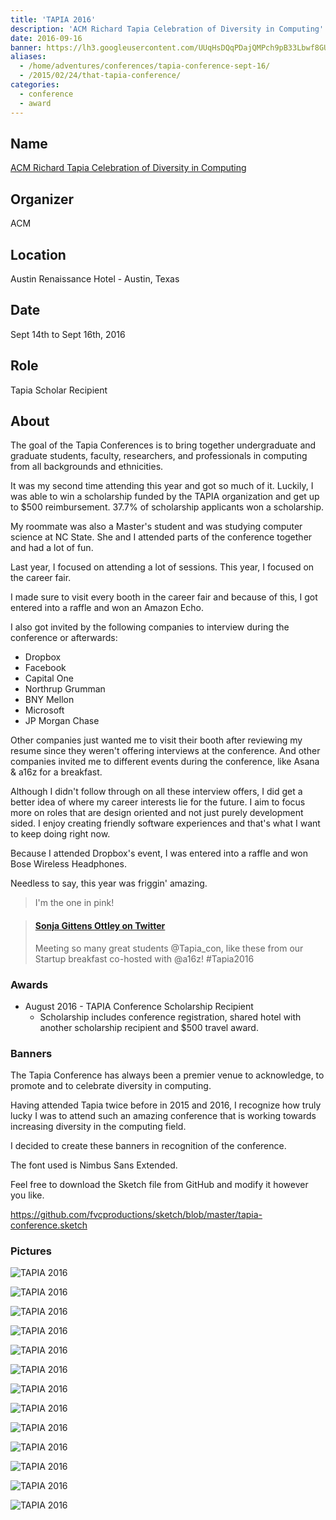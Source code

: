 ```yaml
---
title: 'TAPIA 2016'
description: 'ACM Richard Tapia Celebration of Diversity in Computing'
date: 2016-09-16
banner: https://lh3.googleusercontent.com/UUqHsDQqPDajQMPch9pB33Lbwf8GUjIahhH5GGz4Es9E-TlMs04QGVa0hq4CJ6jVHtTYcYwNNAolajQxJ6v-agl6Zs2D2THZuDYBoFqqeYHgF08dEey_3y2--WP88g78woaJ6iPW4BsGkiYGp_Imf_G6D0Hy4vBpFQ5tAqi-GC8WTMMZpiZGnIB5LSjkrxHK4R8Xs-AfcH0C9q4ouE41mvnKmsHuDrS12YTlr-tADjh1GcBWwuFpky051_tik5wPB0TqViUfcZPcN2i_ZGDrOV4UCh-GJy1VS_EoxcqlrqdMarr8P0ZjMrbk43Z4wky8V9KFDeC84cDlOWDpT87cvZbGUahBtoOY2Xt948t9FeMH359Bf79GhNsVnh3Tx8TlRNko5G7mq14w1nVuBnrwam41CBFpDSGmv6ae_f0CpBe5fTz6viHmK_SAMGgvsEWrpr-Bh1kIhjL5tpwE2NecnfCXVe84Nxy0VFuwIe2W5H36LCKxUSZgG15zvsFeKAu4N9h4U_J9tS4q5Ss1gfxO0OziOoedTmHgxF84O0gXDBVZ90L5iiEiQxb5DZk3O9RMKYOpK6LnbFtH1ec8zdgcXfFUUUGa0k6LLirBSXz-VOB8qVVU5JEkMAofBsBcX64l=w450-h400-no
aliases:
  - /home/adventures/conferences/tapia-conference-sept-16/
  - /2015/02/24/that-tapia-conference/
categories:
  - conference
  - award
---
```


## Name

[ACM Richard Tapia Celebration of Diversity in Computing](https://tapiaconference.org 'ACM Richard Tapia Celebration of Diversity in Computing')

## Organizer

ACM

## Location

Austin Renaissance Hotel - Austin, Texas

## Date

Sept 14th to Sept 16th, 2016

## Role

Tapia Scholar Recipient

## About

The goal of the Tapia Conferences is to bring together undergraduate and graduate students, faculty, researchers, and professionals in computing from all backgrounds and ethnicities.

It was my second time attending this year and got so much of it. Luckily, I was able to win a scholarship funded by the TAPIA organization and get up to $500 reimbursement. 37.7% of scholarship applicants won a scholarship.

My roommate was also a Master's student and was studying computer science at NC State. She and I attended parts of the conference together and had a lot of fun.

Last year, I focused on attending a lot of sessions. This year, I focused on the career fair.

I made sure to visit every booth in the career fair and because of this, I got entered into a raffle and won an Amazon Echo.

I also got invited by the following companies to interview during the conference or afterwards:

- Dropbox
- Facebook
- Capital One
- Northrup Grumman
- BNY Mellon
- Microsoft
- JP Morgan Chase

Other companies just wanted me to visit their booth after reviewing my resume since they weren't offering interviews at the conference. And other companies invited me to different events during the conference, like Asana & a16z for a breakfast.

Although I didn't follow through on all these interview offers, I did get a better idea of where my career interests lie for the future. I aim to focus more on roles that are design oriented and not just purely development sided. I enjoy creating friendly software experiences and that's what I want to keep doing right now.

Because I attended Dropbox's event, I was entered into a raffle and won Bose Wireless Headphones.

Needless to say, this year was friggin' amazing.

> I'm the one in pink!

<blockquote class="embedly-card"><h4><a href="https://twitter.com/SonjaOttley/status/776506790724841472">Sonja Gittens Ottley on Twitter</a></h4><p>Meeting so many great students @Tapia_con, like these from our Startup breakfast co-hosted with @a16z! #Tapia2016</p></blockquote>
<script async src="//cdn.embedly.com/widgets/platform.js" charset="UTF-8"></script>

### Awards

- August 2016 - TAPIA Conference Scholarship Recipient
  - Scholarship includes conference registration, shared hotel with another scholarship recipient and $500 travel award.

### Banners

The Tapia Conference has always been a premier venue to acknowledge, to promote and to celebrate diversity in computing.

Having attended Tapia twice before in 2015 and 2016, I recognize how truly lucky I was to attend such an amazing conference that is working towards increasing diversity in the computing field.

I decided to create these banners in recognition of the conference.

The font used is Nimbus Sans Extended.

Feel free to download the Sketch file from GitHub and modify it however you like.

https://github.com/fvcproductions/sketch/blob/master/tapia-conference.sketch

### Pictures

![TAPIA 2016](https://lh3.googleusercontent.com/NzrWojac76GXa1KsZhwua6ztgGsRUo958KTEzpjkrG4LUiP2EePp3MUWVAFv3dMMAVHmyZXUUP5l2yv-NjP_lVIMw3OQ99j3iAb3m2npdhy5b0uPU92ii3sQTATzgfJfoEF0no2hw_w_wE-GMzWRyzJ5RmE_SxdDd2TToY_7c6DXZDG2YRF1v-mmXiNpuEUMnKIBK3ikG1IEP2VERTbFtwl25JdAT-yY5lOSJS9rnorGg7z_9NKSfCliPRXhfF4Lx2TxQvwyt0HS_VFnwnxFFbQHDKND0WpK6H0oHNTGoffL7M4ZWVIJERVwBjHdCoRm4jvIfLJg0Tt-ByhKEnFZcqvcutSUPY5X4kxd9vv-I0CKmZ75v2KZMS8QReFb_jh6lzgWp6TyljGXPNSCUpc0foV9a-zMMOuL8BZlWc-sbtj04GwU-MvgSZms2-g2owSuDQXWUCP5uunRa4P-R55SmnVqeTbm7FRWhIw1D5pu1qn1j4zs6kel7de70ptOEn5mY73hrr1i9M5_e1FgKDdSBqrXO0x5rXuftIgJjrV-cARzJV4-3y8DV_pjXLpiSLGVhwr1tsm5q1pZP6CT5GRjlMzHc89dohzLmNXnCrYPcnzQ-mRobnFi2wQiofifWxxa=w196-h969-no)

![TAPIA 2016](https://lh3.googleusercontent.com/DE9IVdcOF63VV-Ik6QAACqz7OW68UI2TC7bYqTB71GLYhDtLvZ0PQ6L8_35EL8qD8Eb03D90YOJVYXdBxMCSapi6Tsj8aRqm19mcYloyo0uj97za8TAWMIZGQW9Ps-Y8swXMfqK72DmiOekCUt7EqrHzW5i4HFAKdIcEfs3PpARrTanPi-boAHRnFQGhFZIAFqZ6f4xsPlpmsJ9St9RXFFf20vZ4XWE262kMIiATt6ft61VIQdtkYuDXCi1qCMP8lZhDIMfBTRnlnXTA_7aEWQNLxCLkmhVQz01-GTWUtcSUYasgTMmAis8UGbjnKAW1PT2FsTArBzMF9AR1AptHxA7cl_m4pBJpiZ8pIt2wnI3zij59djns8y0yx_YAxY_4ccZ_gGwp7OS66rCowe017n92qVDZnmv2qM44TEDcjJEEgwLoAdCTqIk2nhF_Cr8_HjiVMw1kEvQXADomMfWuLdXsF_RBEU5k79TEyM363K6Nw6s9naWCFSi2AhZAlBL3WFwSIsz09v0ciP62WAAIkDWkDFVLCx9jLy2wtRsdcAnwHvEKmSN0jFAELfhgRe38cAD90lZt-xv4GiVCki9EwJ6uMFRsKoa2XikZFPearuTiqHD9B5B4IrTJnZBLssD8=w1292-h969-no)

![TAPIA 2016](https://lh3.googleusercontent.com/F9HguK_Hiz4Z9hK4hjIU_MMLoBUQfjIJRDVjsjapEVs7lerjwZ6dBMD7hTffFw8AwPED9yQr9_zpITDFwCziC21XlCJPXaiL_4X0LeJSo18EfMPaSIcSUKAyNS1CUE7Gb28PxH-NPKeVeuavz2uE53RxWFEVfsO8-ovWiMAKQu0_5MMXCAYgUzpfKKYMxllDPZv_mw0vourfitRvtyM0urfHWjxGvJiRzcUbGewoj1V0Fbz9AdlZsFHJrf3ozAFoKRN1na46GCUCiYZlUCfkze4rTrnQyMvoIL0N4cpCtYmp9sy_6E4xVyEumGY-vEilWxA4oN1GWuScCgrE2N_BFO_0_EiafOXLz45MolHYiKdbkcS1m3J5nra2JxGFy7_-yIeKLrG_yGnyxUco1UqCiQkcPgEbhOjC6xSwpkF0bDMr_u9oc2z2-BsJ70sRcjwqNpsW4h9W4_sXKF54IPMrcJhlnUvruXmT-4H5nK59X7L2jIKOYxmb9kZNzZj6Dami035zY56YIGnUvjEoVnnPdxsQdyyTn9scNAR_H-FtRhD9n3JV1QrMo_0U9_FtrxlJoYiO0oj70M49MJnQDWJlNCRkV54cIeqf03Jf9mrCTbStdRsN9K85mlqWC-gT9V0q=w1292-h969-no)

![TAPIA 2016](https://lh3.googleusercontent.com/lICWdGdvZ641hsNLvr-3FbRNOAiOF_nBrRwrZKlZNJ6b9yAt7kyLB-roshs4QZgTcfri24rmB4CqNWsnozCa9OZ1tmTITZffjhny04_UFNGvqcpyIeEdU7OOSKbxDnash3_GO3Y6Cp9ebtdHSwRcTYnF3TM9-9gmVHu5rTSiFZVYNADnpIBhvVlU6OMrE8-w_bxsiAbitA4Q1gbKi08LV-VPFs-hJ91_zwz0r-iQNZmgIYmhwkZ7wmcVYqHDif6hYEAbp7G9Acj0TqoBgs_pKP7OnK8d0P4zNWiPnTKARzja5qncF2_V9OD-RHLCXAIcsiYLFJD1_8yMCyXpdQVuQSbRiOZ6bw3xUy1cdgL6pkquwHXHLF9z-qSxZDjIjjS4C2esT9_jaoh58qAb5guaSAY9-CuTtyJ3wz2VoNLksxveZDEd30tPKkDbl8vyrKkjMkdQSH2ox-RhpkMTbv0Wdc5UzJEuz3m0E2DaZoWqq6jxGhTap8uRadKXCswKPG6i_NnX6e4RCc-Yeb0hFvTYoNZLpEWoXtDxoTgB54x4ZfCZGoG7-h5x04QcQakMvtfyUM1qfdQy_zw5SjW-QGPNfwAYVUuXhnsDzhEHZciXo5wj23cS61vPGvSk9sWMbVxs=w1292-h969-no)

![TAPIA 2016](https://lh3.googleusercontent.com/LBkhTN84ao7XvzdZjI9XAych-y8XDyhDsFCu8Jh6QiP2RO5bqw8hYOsZsWx1i68YnBzjRRdgTT-VEbG56FcBQMaIA2448c7FlGsSPhlOmTQktJvGRT6TgYZL2_qO6_YmNIqvBDHVcU-RoiDcQbNfD2MVNY1_2TdwP0lB0EtPQFgmx5UTYbTrEY7GCCufCtuqMJlyOphk9oDubjAlej7QvO77sDmBm8FU6HNx9dA6Ots6pEV30W57XCA1ByO3f2-5lgY5UV_mKaJ0JkQEHkINTEBqz-AA28Va-ZMfRT4d3VO0rj-XxXi_FuYVKRXfW2GHzZFGcQwfaPJkx6T4fYnavSwkEyNxkQyhl-k2m7C4NzvDpJlU4LspY5y2UicPhajNiGgIs3RvXxs4WtNAaD8bx0fp0a6r8U5-y9oNHuQ_l7XBoD4N86dUDJ5a9EuDY7zu4heAg_XkU3YsSs2aw5KxkHB2Zf8HZONUiEkc6IlsQibfWXqjR_4LURxMPB585KlWEoj5rEopQNbg5nkEoiY2CXdux4AbRJ7EivUZ5Zpe-aKt_14NHlqFiyo_oD9OxSS2VkAk-2M7LY_ok8Desg8aDrSKmvZBmPYjfXEhgvJMizKu3E24fMHt842Dq6Nm2mYb=w1292-h969-no)

![TAPIA 2016](https://lh3.googleusercontent.com/mVCqqTEnW-1dwNWPd-fiwSqUQFAFfKHgYjYhkymN_eV3retc-3SMz92npRTuILqOMTEblshaIjSj21k1UAtKvKaBdThLz7Qc-_yjnDhYO_wWQRBuCQeIW62XOXGLxNOvuYvOaf03IuRJiieyRYyomf2WzdAj8eHl9hnVtYA3PHk4_YT4GLdCSd3PX2NfYqJEP2sIjOimDXWu0-LQkdmXZ3XtSqthR8gC2g9mFHUM9Vd6dKPobIhAdqKYLdDb4x5jmZir0AEWz5VJuXOrOSkgGmuS_MVd2V0vNirOXTi3FxJ7fhCZn0ekyIgdQfGDCjJGqRbjfKEdvUaeYvbvIWn_xZvgI9k09WLDItVb4-pNeExrmk43ZMjc5Pqy891NfecwiTQ0FZFOd2-rkhzTsisVr3gJC3qTbaPyqkKnCcvhA0T6tagQDQE2j5zI7xYu77_mSsCDTmzJ2NpJqlOD66nj5_Zo59nKlrX9l0WX-Mx9DK5Wi5aA3QC1CXzUdbRICB6x9zgq7UCvme5Z3Cjfr7sqhKnFeTvi86oIoNYucqmx3m3JzsX0JIEE5YQDYulgr9yaScih_FjPeug2cqHPqxgIP4HuIdPO_G1Fb1SrE6onlB82jKMEUHkFAISX7W3nQmrU=w1292-h969-no)

![TAPIA 2016](https://lh3.googleusercontent.com/oxxi2xWwwh3GQV4wHVuFh0RRMUxnDgbIAcAsHyTd7buStYAPPmdIBruncVpCJMTeYwxzFu7WG9Gy78-a_QK3Z_qZ3AH-3yWhb-g3SFaD5zppoJ8Le0D-VMXYUByKATOOoe239d00sT7DyybsmGDmx1-gdBc4-7ImXaBkySI7UCDpVjqEIMH8UXnFZD8opYkuWJ32Y3f66squK-gB3cOyCMj5Vznp7d3s_AjkZxOLc3gRnuHkGDJ4ht8LzN-0wMjE8eODAjMseIx6lzn5JsNa0QKwN23CYnkmeFFVHyRhCjgCsGxJRZZUzXfHSYIsyBn66T7PfYrz5XH4eOAgHs7-ApKY-GuNWKolzFPJbs3XCu-ef8djlK9wp7-9v2dL_7j-0-McaG2qRO5kZ_9J_rBHVYAJHqVZUSHKGVv561uME7on4yZZZ7Ab4ylNJMcuhCMs0HUKwhhWmOxfgRYbNz1sAYRK9HC0qBhkwLKcZGNbwHikmdnI-FDB9LlYhq5N40tXjweJw9fqZbhX89Z21vIzHdPNpirdg_R5lemE2jxulXAWXy9lKKViS9Vmeebj86Y1Zw37Xt6UsSdF7DTDLSa3ERvZYzspLEdv9nMpTP-CJDwpMBrHx7Ys4wZquDnZKa0g=w670-h447-no)

![TAPIA 2016](https://lh3.googleusercontent.com/N3iloTwHzIoYFdf_nqJ28Kv8r3bih4n2ZkOkBkijJlD8hNULiyRAON_SsyPz25r7uCJ9BJaonY6J5z01HH7mfeJIBiYtr_ddRVnPPgKP7ODuYPK6bu6NQRTq5LsvYsSavcLmjHr-Lt3hVaHwFfNHPNcRfyEwRrqvjNYwbh_gAbLTmgQ5AmC7DrHhpM2BFaeltfn6tPp5xPMF2jcow0YTT4EtZte9mvdzhQKQ4Qag8xY1KA85tPWe377RWGGVW7Is_Yg1Ia07DZ_w53UP8RNsq35gwCHpqETWoFDv9pUQeeGm5pFG1iT_0D_2Da1hEpPcIW393jSsyoIvXoVoSMRWY6O_HgUQ4yo-BaPBCR4d2rAYaI8-r1eDJfnoPEs2bMXmQTmW5MhQnTLK5L2t8kKelRz1NNtnJrOZQ4-opDwtCuxnAvOyXLyjCaAOkAcXN8CSImgLLiWyMhBHRfuSJEF-oBrqwTw2i39rdQXWGDz_upcCx1oBkFqQJjQSSehHOdxmhA7YjeEX6qMcafCVgHIEakvRucqGqx4o1Uttcn7tzQUVbROzrvJmO2yPH987ARgT6pe2EdtcBYJlDBCIpqAE4soVdwFjIBnwWqxegkkg3P1zbDGKjfOmuo_ghG9nBIO6=w1292-h969-no)

![TAPIA 2016](https://lh3.googleusercontent.com/_RovdXKkaGKY-5L0xjT580jV2hGBdH3R_cZTP8p0vGOeIECi17-qykkFJLqbo_-NHcU30QbfhvOLkeVOIOSmbbSQHcOg5-nGLxhLJeJHwASuIDQnewqaLgYbkw9za6hB_x0kkql0YuJCd2VhlCAciFEdoYVnc7odc3ZLgFF_pO3HnJxzC41ij4MWi8uSWkk5ipjRyg3XNcAO5lXHgg9anCAE5fLHo9XavJlMf6zJOEvSlPsE_NFY5gZrY2n7EdPXnRbYr1AV1O4sVhUBlWkUFEGoJOnS3TRJGE1xHDo8_JhjMFCukc7KKAs2ZzSe3zT17vLoYv3zXPhI0RZXnAfjyK1aPwmTjc8KSh2KVWJCdXQ7yrRbMP_n1EEh9adisi57-ViXt37HbSvGHnSL8GqflsjsVlvveCFZJ3AU23UKiLwoqXgD1WdFb06Q-OmiGbJ2mMx2EEwSLIsKYL07odfQwln3zoLwQptZVf1dufd0sO178nP2LZ8ZF8q8s-E0yJK1B-SCP6z7EupyBGSajeBcvNMXf5iYMHkjwLo6cP_W3hOvzalZSzOfbEqpQ-wJZm7SV1nEjIerRuzVvCpXO3mgYqxfMMDTXDnKLjRW6SrVhqzYiSYPrb2yaGtUm6JvK46B=w1729-h969-no)

![TAPIA 2016](https://lh3.googleusercontent.com/LRgYFDrA16o4pRW9fj_VfWSUReIvAuATEfXTGOTBuKF35SlsZU98lbQ-oeaw-bqgp8s_wRCfQju-gDRCcHYEMT1HRUe4R-9vVrSR1HanFCloEhJ0Tst-KWmrUq4fNVg14Q-88VlFeQxbSbPQLVgfDyoW75clPwOPdcz1rje-MvS-1-JBW3EQBnonm__hgHbXacBP4DDy8g0euY4YkCfByVoutiiBzwHlHPIrbEgNyE4L4wrbWfhZeT6_vjQQga_soETjBCPVB5MK55K9f969Aii1h83GapYcsLyW3KAwOjsOChRrNodSPDWsEaz8lZhcX77AgoOg3xF9uU4MDcwWrkM1n7dmYV5nrv7ui7z0X1m0nTF2REbsoNxKb7I1bT8sH678k0sVO_0ZWLRU--7F2d90KWb-JxG0aJ7igHEgxJsvOXIvbE9QYvvNpUwiaiyOoBUDwsHGl8VBjhMzxJIDLooq937hC0s58mesJTWuUf5jTEb_GP_qGBNNI-t9avhtLGfYuKoF5J8zy27DjD8jDPy-q_k4X8yiD9zJ8pctm-t6NHkLc-kDctz8HQcMfulh_iIlTkWXTvwYQp5rHBi1Kh1zzL0hj_vBAGSt8UG18Vj10wrAPKCm7gjapW-Cx-9p=w1618-h969-no)

![TAPIA 2016](https://lh3.googleusercontent.com/OUqwBdXQalFw50DoF-iFJq4dnIMZ9KEemYEnxJw_2CchUND2xV2z31niHj9LZgcPKpxjKwPlgV6CAv3q6izglPLuGFmiNtUP7E9s3uR6XyRDzoa0GWJUMZuaL7nrOleABdkrEEq9H6VFHM251L-NFxew96UEfXBrEOL3jgxeEYk6wUarWV_gCOQGEYbdPNjCaGN3Zrx7shaPpFX7slul1DGQLBxQhkcLeZ9emTqB8NCFz-qMiNSO3NA3NLJrPtNEmM7es3zqDg0iw_VJqJN2TJ2eQzkQWhu_C_LCQlKophuUG4ItEQlvCDJN2XgIrul6SEwP3SU42gI5h5xvqijnvp-_RKe5Tqk3MlDFwfUOzxle1UQRYYeSVHZTWJTl3x9pjL9_VcEQlvMXfuRwUsrMNxLPWu_ym1SrT-D1zdPsa2L_YfCQRmV0Pe9VqDEBcy-4-cuSFAfeRxyWhuYny6XfTHE4EaSizabwPqQnZyPjFVRfcDF4mOukny7BnAROFKTENwWCM4C1zAWscPisBjaekCC_wMJjpMQJ14mzmiTNMbq3XbFzrVQ5ZOGCnxZ0p4wNUmp6Z4RvPWcHpVdwHVOetlzgxghCiikz3ikCGETfoPz0C0OB5Y4Bfjy6puSh63Bu=w1292-h969-no)

![TAPIA 2016](https://lh3.googleusercontent.com/jcqzkxST8uZFZ7MepiVoDBrCjXiGXCFEg8av4JY_E0f1cTsBs_pSxCpxxvwUOw__W0dhnVqyGveraPzmhVzN1y7CHYg3IliEgxJi0RcLiYzHlX7Pjr4ocDWW_J62XHr0ksdlogzMJZKtX5xn_RRyxrs8OySW7Ua58W-D7YCOirTcNSPyBGM1cDpVTlxh0CESQC3SJrnoztvh9SJ2uCQToye5vqdZKzH8NmqHYI01255kdWIfSI8R2NowiURPXJgs5g0jSHwQAiAQ4xOAYmWDVVKWOkxdhhW-tfYXzFJbVm1M-VQu54kHu16SUkKyI5ifxT5gKuLJmJCCmNOrIgQfcgMGUEMDUWy4CbNlnHAylsSuNtHh4ywh9JWyE8Fu10hXCGxeSVYTc07PTWHMFkJCkWya9m-_TWYH4x5VLOY2anY6DHTXb0QhcHQ-OPkwH-JhykUyKuaVw19Tpb6SL44TYS3EYY3h9SPxpf3cCR6pKMb7d1mUtIyYMowffwag-Rj555z5CWr_JZQBkqUZRGkORf_9bGLiD83ryLRjQSnLagJYILw5LSqubdm4aTLgBGjUXAPodVXtYYtfNxA-OjsMHlbDm1AZW4eW3WWynvSnRNMnogytLxavjKghVBuhEvWa=w1292-h969-no)

![TAPIA 2016](https://lh3.googleusercontent.com/7CVugb9Co1OMQ7gcEw7xg8J2IH-VzITq76MsnRQ2IZJVxj3nS3GAafNUFfxlXC6xQiP4vtXoh8cStfcghmomv2OmvCFbdOeaWK3qOdd25txQJfnymdmUUTrsr4ut9cfmekinW4dmE88SHPVFOIj0bOUWP1Jpp98wog_XFI-IsLOMCfI9awkNlrjizXV-tjtF2ysVaglBIqZMjlfYdtnoIkzeo0ShmipzLGmKxYZAAv6D9ZleZDNeW-zFGbDlMGcIuQs2KB7-dq2gOsME-aNFOI-NvwYsNDGw2k-k0GqCo6wesbw3Q2jK8cl-idzvG5o_7ToddXUqOnmNysiEo0Dwf9WQGkPj1GUuP2uwoM77T0MKdntVpuO-DmTHKgx50Cjh9ghkfMOoG0n2Dc3Noe3ecp6ujizhTZz0y099bSim__tj5mHgxQABwobyhGHY31Mcbbxh48klsejAn9I1HsezBNqZJ7XQIJeBs9v4GzNoHP0_bKbCumWgpSmioWu04LKCiikCI60BVuJKr52dH8CsujeUziDYju-P_dQC8-WMYHUeNcrHL2Wsc_ngAvgFmdg8ZuEdGjm0DItOnzlw0QTn9CICP92bQdtMzYpVnnCwHgGvPQX9zR9GMoPnSobB3Sok=w1292-h969-no)
